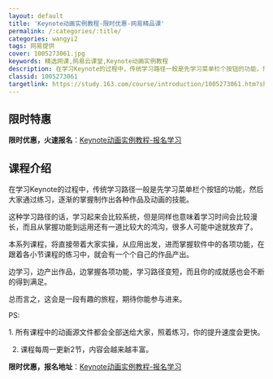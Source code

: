 ```yaml
---
layout: default
title: 'Keynote动画实例教程-限时优惠-网易精品课'
permalink: /:categories/:title/
categories: wangyi2
tags: 网易提供
cover: 1005273061.jpg
keywords: 精选网课,网易云课堂,Keynote动画实例教程
description: 在学习Keynote的过程中，传统学习路径一般是先学习菜单栏个按钮的功能，然后大家通过练习，逐渐的掌握制作出各种作品及动
classid: 1005273061
targetlink: https://study.163.com/course/introduction/1005273061.htm?share=1&shareId=1025206652&utm_campaign=share&utm_medium=iphoneShare&utm_source=&utm_u=1025206652
---
```


## 限时特惠

**限时优惠，火速报名**：[Keynote动画实例教程-报名学习](https://study.163.com/course/introduction/1005273061.htm?share=1&shareId=1025206652&utm_campaign=share&utm_medium=iphoneShare&utm_source=&utm_u=1025206652)

## 课程介绍

在学习Keynote的过程中，传统学习路径一般是先学习菜单栏个按钮的功能，然后大家通过练习，逐渐的掌握制作出各种作品及动画的技能。



这种学习路径的话，学习起来会比较系统，但是同样也意味着学习时间会比较漫长，而且从掌握功能到运用还有一道比较大的鸿沟，很多人可能中途就放弃了。



本系列课程，将直接带着大家实操，从应用出发，进而掌握软件中的各项功能，在跟着各小节课程的练习中，就会有一个个自己的作品产出。



边学习，边产出作品，边掌握各项功能，学习路径变短，而且你的成就感也会不断的得到满足。



总而言之，这会是一段有趣的旅程，期待你能参与进来。





PS:

1. 所有课程中的动画源文件都会全部送给大家，照着练习，你的提升速度会更快。

2. 课程每周一更新2节，内容会越来越丰富。

**限时优惠，报名地址**：[Keynote动画实例教程-报名学习](https://study.163.com/course/introduction/1005273061.htm?share=1&shareId=1025206652&utm_campaign=share&utm_medium=iphoneShare&utm_source=&utm_u=1025206652)

